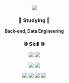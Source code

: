<div align=center>
  <img src="https://capsule-render.vercel.app/api?type=waving&color=timeGradient&height=250&section=header&text=Hello!&fontAlignY=40&desc=seoyeon.github&fontSize=80&animation=twinkling&descSize=40">
</div>

<div align=center>
  <h3> 🌱 Studying 🌱 </h3>
  <p> <b>Back-end, Data Engineering</b> </p>
</div>

<div align=center>
  <h3> 🌐 Skill 🌐 </h3>
  <p>
    <img src="https://img.shields.io/badge/Java-007396?style=flat&logo=Conda-Forge&logoColor=white" />
    <img src="https://img.shields.io/badge/Spring-6DB33F?style=flat&logo=Spring&logoColor=white" />
  </p>
  <p>
    <img src="https://img.shields.io/badge/Python-3776AB?style=flat&logo=Python&logoColor=white"/>
    <img src="https://img.shields.io/badge/scikitlearn-F7931E?style=flat-square&logo=scikitlearn&logoColor=white"/>
  </p>
  <p>
    <img src="https://img.shields.io/badge/Pycharm-000000?style=flat&logo=Pycharm&logoColor=white"/>
    <img src="https://img.shields.io/badge/VS Code-007ACC?style=flat&logo=Visual Studio Code&logoColor=white"/>
    <img src="https://img.shields.io/badge/IntelliJ-000000?style=flat&logo=IntelliJ IDEA&logoColor=white"/>
    <img src="https://img.shields.io/badge/Jupyter-F37626?style=flat&logo=Jupyter&logoColor=white"/>
  </p>
</div>

  

<!-- ![Footer](https://capsule-render.vercel.app/api?type=waving&color=timeGradient&height=200&section=footer) -->

<!--
**seoyeonchoi/seoyeonchoi** is a ✨ _special_ ✨ repository because its `README.md` (this file) appears on your GitHub profile.

Here are some ideas to get you started:

- 🔭 I’m currently working on ...
- 🌱  I’m currently learning ...
- 👯 I’m looking to collaborate on ...
- 🤔 I’m looking for help with ...
- 💬 Ask me about ...
- 📫 How to reach me: ...
- 😄 Pronouns: ...
- ⚡ Fun fact: ...
-->
